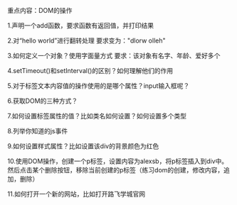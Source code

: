 重点内容：DOM的操作

1.声明一个add函数，要求函数有返回值，并打印结果

2.对“hello world”进行翻转处理 要求变为："dlorw olleh"

3.如何定义一个对象？使用字面量方式 要求：该对象有名字、年龄、爱好多个

4.setTimeout()和setInterval()的区别？如何理解他们的作用

5.对于标签文本内容值的操作使用的是哪个属性？input输入框呢？

6.获取DOM的三种方式？

7.如何设置标签属性的值？比如类名如何设置？如何设置多个类型

8.列举你知道的js事件

9.如何设置样式属性？比如设置该div的背景颜色为红色

10.使用DOM操作，创建一个p标签，设置内容为alexsb，将p标签插入到div中。然后点击某个删除按钮，移除当前创建的p标签（练习dom的创建，修改内容，追加，删除）

11.如何打开一个新的网站，比如打开路飞学城官网
